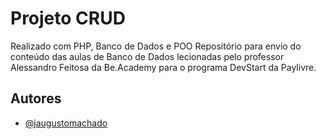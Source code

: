 # Projeto CRUD

Realizado com PHP, Banco de Dados e POO
Repositório para envio do conteúdo das aulas de Banco de Dados lecionadas pelo professor Alessandro Feitosa da Be.Academy para o programa DevStart da Paylivre.


## Autores

- [@jaugustomachado](https://www.github.com/jaugustomachado)

